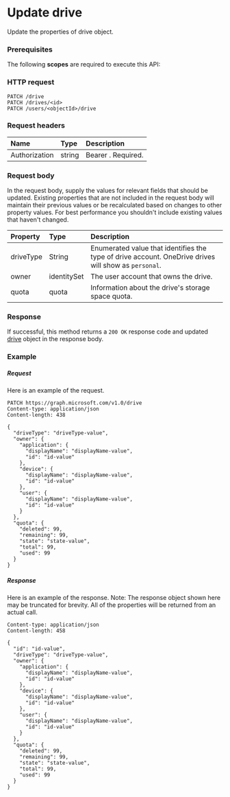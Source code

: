 # Update drive

Update the properties of drive object.
### Prerequisites
The following **scopes** are required to execute this API: 
### HTTP request
<!-- { "blockType": "ignored" } -->
```http
PATCH /drive
PATCH /drives/<id>
PATCH /users/<objectId>/drive
```
### Request headers
| Name       | Type | Description|
|:-----------|:------|:----------|
| Authorization  | string  | Bearer <token>. Required. |

### Request body
In the request body, supply the values for relevant fields that should be updated. Existing properties that are not included in the request body will maintain their previous values or be recalculated based on changes to other property values. For best performance you shouldn't include existing values that haven't changed.

| Property	   | Type	|Description|
|:---------------|:--------|:----------|
|driveType|String|Enumerated value that identifies the type of drive account. OneDrive drives will show as `personal`.|
|owner|identitySet|The user account that owns the drive.|
|quota|quota|Information about the drive's storage space quota.|

### Response
If successful, this method returns a `200 OK` response code and updated [drive](../resources/drive.md) object in the response body.
### Example
##### Request
Here is an example of the request.
<!-- {
  "blockType": "request",
  "name": "update_drive"
}-->
```http
PATCH https://graph.microsoft.com/v1.0/drive
Content-type: application/json
Content-length: 438

{
  "driveType": "driveType-value",
  "owner": {
    "application": {
      "displayName": "displayName-value",
      "id": "id-value"
    },
    "device": {
      "displayName": "displayName-value",
      "id": "id-value"
    },
    "user": {
      "displayName": "displayName-value",
      "id": "id-value"
    }
  },
  "quota": {
    "deleted": 99,
    "remaining": 99,
    "state": "state-value",
    "total": 99,
    "used": 99
  }
}
```
##### Response
Here is an example of the response. Note: The response object shown here may be truncated for brevity. All of the properties will be returned from an actual call.
<!-- {
  "blockType": "response",
  "truncated": true,
  "@odata.type": "microsoft.graph.drive"
} -->
```http
Content-type: application/json
Content-length: 458

{
  "id": "id-value",
  "driveType": "driveType-value",
  "owner": {
    "application": {
      "displayName": "displayName-value",
      "id": "id-value"
    },
    "device": {
      "displayName": "displayName-value",
      "id": "id-value"
    },
    "user": {
      "displayName": "displayName-value",
      "id": "id-value"
    }
  },
  "quota": {
    "deleted": 99,
    "remaining": 99,
    "state": "state-value",
    "total": 99,
    "used": 99
  }
}
```

<!-- uuid: 8fcb5dbc-d5aa-4681-8e31-b001d5168d79
2015-10-25 14:57:30 UTC -->
<!-- {
  "type": "#page.annotation",
  "description": "Update drive",
  "keywords": "",
  "section": "documentation",
  "tocPath": ""
}-->